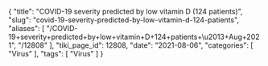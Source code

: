 {
    "title": "COVID-19 severity predicted by low vitamin D (124 patients)",
    "slug": "covid-19-severity-predicted-by-low-vitamin-d-124-patients",
    "aliases": [
        "/COVID-19+severity+predicted+by+low+vitamin+D+124+patients+\u2013+Aug+2021",
        "/12808"
    ],
    "tiki_page_id": 12808,
    "date": "2021-08-06",
    "categories": [
        "Virus"
    ],
    "tags": [
        "Virus"
    ]
}